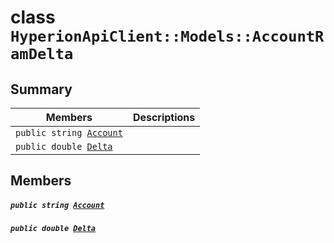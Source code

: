 # class `HyperionApiClient::Models::AccountRamDelta` 

## Summary

 Members                                | Descriptions                                
----------------------------------------|---------------------------------------------
`public string `[`Account`](#class_hyperion_api_client_1_1_models_1_1_account_ram_delta_1a8edb7e614aa530a58c647d8d273b1d8b) | 
`public double `[`Delta`](#class_hyperion_api_client_1_1_models_1_1_account_ram_delta_1a8466803d0c40a49457299b39f72651fe) | 

## Members

##### `public string `[`Account`](#class_hyperion_api_client_1_1_models_1_1_account_ram_delta_1a8edb7e614aa530a58c647d8d273b1d8b) 

##### `public double `[`Delta`](#class_hyperion_api_client_1_1_models_1_1_account_ram_delta_1a8466803d0c40a49457299b39f72651fe) 

